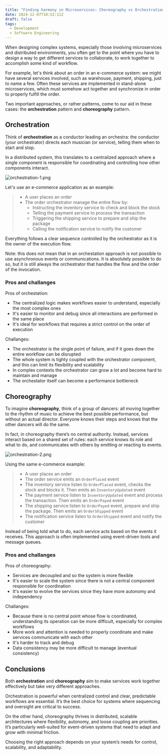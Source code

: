 ```yaml
---
title: "Finding harmony in Microservices: Choreography vs Orchestration"
date: 2024-12-07T10:52:11Z
draft: false
tags:
  - Development
  - Software Engineering
---
```


When designing complex systems, especially those involving microservices and distributed environments, you often get to the point where you have to design a way to get different services to collaborate, to work together to accomplish some kind of workflow.

For example, let's think about an order in an e-commerce system: we might have several services involved, such as warehouse, payment, shipping, just to name a few. Often these services are implemented in stand-alone microservices, which must somehow act together and synchronize in order to properly fulfill the order.

Two important approaches, or rather patterns, come to our aid in these cases: the **orchestration** pattern and **choreography** pattern.

## Orchestration
Think of **orchestration** as a conductor leading an orchestra: the conductor (your orchestrator) directs each musician (or service), telling them when to start and stop. 

In a distributed system, this translates to a centralized approach where a single component is responsible for coordinating and controlling how other components interact.

![orchestration-1.png](orchestration-1.png)

Let's use an e-commerce application as an example:
> - A user places an order
> - The order orchestrator manage the entire flow by:
>   - Instructing the inventory service to check and block the stock
>   - Telling the payment service to process the transaction
>   - Triggering the shipping service to prepare and ship the package
>   - Calling the notification service to notify the customer

Everything follows a clear sequence controlled by the orchestrator as it is the owner of the execution flow.

Note: this does not mean that in an orchestation approach is not possible to use asynchronous events or communications. It is absolutely possible to do so,
but it is still always the orchestrator that handles the flow and the order of the invocation.

### Pros and challanges

Pros of orchestation:
- The centralized logic makes workflows easier to understand, especially the most complex ones
- It's easier to monitor and debug since all interactions are performed in the same place
- It's ideal for workflows that requires a strict control on the order of execution

Challanges:
- The orchestrator is the single point of failure, and if it goes down the entire workflow can be disrupted
- The whole system is tighty coupled with the orchestrator component, and this can limit its flexibility and scalability
- In complex contexts the orchestrator can grow a lot and become hard to maintain and manage
- The orchestator itself can become a performance bottleneck

## Choreography
To imagine **choreography**, think of a group of dancers: all moving together to the rhythm of music to achieve the best possible performance, but without an actual director. Everyone knows their steps and knows that the other dancers will do the same.

In fact, in choreography there’s no central authority. Instead, services interact based on a shared set of rules: each service knows its role and what to do, and communicates with others by emitting or reacting to events.

![orchestration-2.png](orchestration-2.png)

Using the same e-commerce example:
> - A user places an order
> - The order service emits an `OrderPlaced` event
> - The inventory service listen to `OrderPlaced` event, checks the stock and blocks it. Then emits an `InventoryUpdated` event
> - The payment service listen to `InventoryUpdated` event and process the transaction. Then emits an `OrderPayed` event
> - The shipping service listen to `OrderPayed` event, prepare and ship the package. Then emits an `OrderShipped` event
> - The notification service listen to `OrderShipped` event and notify the customer

Instead of being told what to do, each service acts based on the events it receives. This approach is often implemented using event-driven tools and message queues.

### Pros and challanges

Pros of choreography:
- Services are decoupled and so the system is more flexible
- It's easier to scale the system since there is not a central component responsible for coordination
- It's easier to evolve the services since they have more autonomy and independency

Challanges:
- Because there is no central point whose flow is coordinated, understanding its operation can be more difficult, especially for complex workflows
- More work and attention is needed to properly coordinate and make services communicate with each other
- It's harder to track and debug
- Data consistency may be more difficult to manage (eventual consistency)

## Conclusions
Both **orchestration** and **choreography** aim to make services work together effectively but take very different approaches.

Orchestration is powerful when centralized control and clear, predictable workflows are essential. It’s the best choice for systems where sequencing and oversight are critical to success.

On the other hand, choreography thrives in distributed, scalable architectures where flexibility, autonomy, and loose coupling are priorities. It’s particularly well-suited for event-driven systems that need to adapt and grow with minimal friction.

Choosing the right approach depends on your system’s needs for control, scalability, and adaptability.